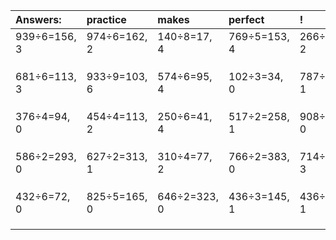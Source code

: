| Answers: | practice | makes | perfect | ! |
| :--- | :--- | :--- | :--- | :--- |
| 939÷6=156, 3 | 974÷6=162, 2 | 140÷8=17, 4 | 769÷5=153, 4 | 266÷6=44, 2 | 
|   |   |   |   |   | 
|   |   |   |   |   | 
|   |   |   |   |   | 
| 681÷6=113, 3 | 933÷9=103, 6 | 574÷6=95, 4 | 102÷3=34, 0 | 787÷6=131, 1 | 
|   |   |   |   |   | 
|   |   |   |   |   | 
|   |   |   |   |   | 
| 376÷4=94, 0 | 454÷4=113, 2 | 250÷6=41, 4 | 517÷2=258, 1 | 908÷4=227, 0 | 
|   |   |   |   |   | 
|   |   |   |   |   | 
|   |   |   |   |   | 
| 586÷2=293, 0 | 627÷2=313, 1 | 310÷4=77, 2 | 766÷2=383, 0 | 714÷9=79, 3 | 
|   |   |   |   |   | 
|   |   |   |   |   | 
|   |   |   |   |   | 
| 432÷6=72, 0 | 825÷5=165, 0 | 646÷2=323, 0 | 436÷3=145, 1 | 436÷5=87, 1 | 
|   |   |   |   |   | 
|   |   |   |   |   | 
|   |   |   |   |   | 
